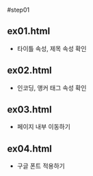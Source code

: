 #step01

## ex01.html
  - 타이틀 속성, 제목 속성 확인

## ex02.html
  - 인코딩, 앵커 태그 속성 확인

## ex03.html
  - 페이지 내부 이동하기

## ex04.html
  - 구글 폰트 적용하기
